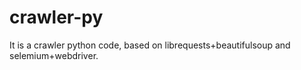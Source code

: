 # crawler-py
It is a crawler python code, based on librequests+beautifulsoup and selemium+webdriver.
